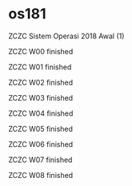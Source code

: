 # os181
ZCZC Sistem Operasi 2018 Awal (1)

ZCZC W00 finished

ZCZC W01 finished

ZCZC W02 finished

ZCZC W03 finished

ZCZC W04 finished

ZCZC W05 finished

ZCZC W06 finished

ZCZC W07 finished

ZCZC W08 finished

